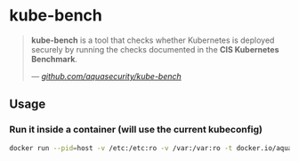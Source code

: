 # kube-bench

> **kube-bench** is a tool that checks whether Kubernetes is deployed securely by running the checks documented in the **CIS Kubernetes Benchmark**.
>
> &mdash; _[github.com/aquasecurity/kube-bench](https://github.com/aquasecurity/kube-bench)_

## Usage

### Run it inside a container (will use the current kubeconfig)

```bash
docker run --pid=host -v /etc:/etc:ro -v /var:/var:ro -t docker.io/aquasec/kube-bench:latest --version 1.18
```
